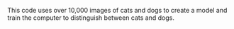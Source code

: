 This code uses over 10,000 images of cats and dogs to create a model and train the computer to distinguish between cats and dogs.





